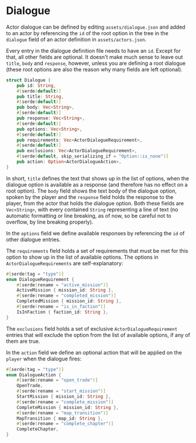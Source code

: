 # Dialogue

Actor dialogue can be defined by editing `assets/dialogue.json` and added to an actor by referencing the `id` of the root option in the tree in the `dialogue` field of an actor definition in `assets/actors.json`.

Every entry in the dialogue definition file needs to have an `id`. Except for that, all other fields are optional. It doesn't make much sense to leave out `title`, `body` and `response`, however, unless you are defining a root dialogue (these root options are also the reason why many fields are left optional).

```rust
struct Dialogue {
    pub id: String,
    #[serde(default)]
    pub title: String,
    #[serde(default)]
    pub body: Vec<String>,
    #[serde(default)]
    pub response: Vec<String>,
    #[serde(default)]
    pub options: Vec<String>,
    #[serde(default)]
    pub requirements: Vec<ActorDialogueRequirement>,
    #[serde(default)]
    pub exclusions: Vec<ActorDialogueRequirement>,
    #[serde(default, skip_serializing_if = "Option::is_none")]
    pub action: Option<ActorDialogueAction>,
}
```

In short, `title` defines the text that shows up in the list of options, when the dialogue option is available as a response (and therefore has no effect on a root option).
The `body` field shows the text body of the dialogue option, spoken by the player and the `response` field holds the response to the player, from the actor that holds the dialogue option.
Both these fields are `Vec<String>`, with every contained `String` representing a line of text (no automatic formatting or line breaking, as of now, so be careful not to overflow, by line breaking properly).

In the `options` field we define available responses by referencing the `id` of other dialogue entries.

The `requirements` field holds a set of requirements that must be met for this option to show up in the list of available options. The options in `ActorDialogueRequirements` are self-explanatory:

```rust
#[serde(tag = "type")]
enum DialogueRequirement {
    #[serde(rename = "active_mission")]
    ActiveMission { mission_id: String },
    #[serde(rename = "completed_mission")]
    CompletedMission { mission_id: String },
    #[serde(rename = "is_in_faction")]
    IsInFaction { faction_id: String },
}
```

The `exclusions` field holds a set of exclusive `ActorDialogueRequirement` entries that will exclude the option from the list of available options, if any of them are true.

In the `action` field we define an optional action that will be applied on the `player` when the dialogue fires:

```rust
#[serde(tag = "type")]
enum DialogueAction {
    #[serde(rename = "open_trade")]
    OpenTrade,
    #[serde(rename = "start_mission")]
    StartMission { mission_id: String },
    #[serde(rename = "complete_mission")]
    CompleteMission { mission_id: String },
    #[serde(rename = "map_transition")]
    MapTransition { map_id: String },
    #[serde(rename = "complete_chapter")]
    CompleteChapter,
}
```
